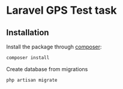 Laravel GPS Test task
================

Installation
------------

Install the package through [composer](http://getcomposer.org):

```bash
composer install
```

Create database from migrations

```bash
php artisan migrate 
```

